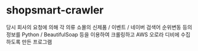 # shopsmart-crawler

당시 회사의 요청에 의해 각 의류 쇼몰의 신제품 / 이벤트 / 네이버 검색어 순위변동 등의 정보를
Python / BeautifulSoap 등을 이용하여 크롤링하고 AWS 오로라 디비에 수집하도록 만든 프로그램
